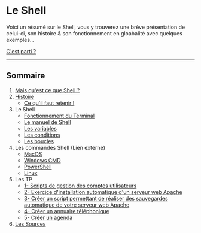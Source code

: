 # Le Shell

Voici un résumé sur le Shell, vous y trouverez une brève présentation de celui-ci, son histoire & son fonctionnement en gloabalité avec quelques exemples...

[C'est parti ?](https://github.com/ByMSRT/Shell/blob/main/Intro_Shell.md)

-----------------

## Sommaire

1. [Mais qu'est ce que Shell ?](https://github.com/ByMSRT/Shell/blob/main/Intro_Shell.md)
2. [Histoire](https://github.com/ByMSRT/Shell/blob/main/Histoire.md)
    * [Ce qu'il faut retenir !](https://github.com/ByMSRT/Shell/blob/main/CQFR.md)
3. Le Shell
    * [Fonctionnement du Terminal](https://github.com/ByMSRT/Shell/blob/main/fonctionnement_du_Terminal.md)
    * [Le manuel de Shell](https://github.com/ByMSRT/Shell/blob/main/manuel_shell.md)
    * [Les variables](https://github.com/ByMSRT/Shell/blob/main/Variables.md)
    * [Les conditions](https://github.com/ByMSRT/Shell/blob/main/Conditions.md)
    * [Les boucles](https://github.com/ByMSRT/Shell/blob/main/Boucles.md)
4. Les commandes Shell (Lien externe)
    * [MacOS](https://ss64.com/osx/)
    * [Windows CMD](https://ss64.com/nt/)
    * [PowerShell](https://ss64.com/ps/)
    * [Linux](https://ss64.com/bash/)
5. Les TP
    * [1- Scripts de gestion des comptes utilisateurs](https://github.com/ByMSRT/Shell/blob/main/1_TP.md)
    * [2- Exercice d'installation automatique d'un serveur web Apache]()
    * [3- Créer un script permettant de réaliser des sauvegardes automatique de votre serveur web Apache]()
    * [4- Créer un annuaire téléphonique]()
    * [5- Créer un agenda]()
4. [Les Sources](https://github.com/ByMSRT/Shell/blob/main/source.md)

